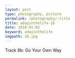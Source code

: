 ```yaml
---
layout: post
type: photography, picture
permalink: /photography/:title
title: adayinthelife-16
date: 2018-01-02
keyword: adayinthelife
imgpath: 16.jpg
---
```


Track 8b: Go Your Own Way
